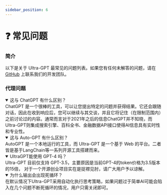```yaml
---
sidebar_position: 6
---
```


# ❓ 常见问题

### 简介

以下是关于 Ultra-GPT 最常见的问题列表。如果您有任何未解答的问题，请在[GitHub](https://github.com/ZhangWei-KUMO/UltraGPT) 上联系我们的开发团队。

### 代理问题

<details open>
<summary>这与 ChatGPT 有什么区别？</summary>
ChatGPT 是一个很棒的工具，可以让您提出特定的问题并获得结果。它还会跟随对话，因此在收到响应后，您可以继续与其交谈，并且它将记住（在限制范围内）之前讨论过的内容。通常而言对于2021年之后的信息ChatGPT并不知晓，而Ultra-GPT则集成搜索引擎、百科全书、金融数据API接口使得AI信息具有实时性和专业性。
</details>

<details open>
<summary>这与 Auto-GPT 有什么区别？</summary>
AutoGPT 是一个本地运行的工具，而 Ultra-GPT 是一个基于 Web 的平台。二者皆是基于LangChain等一系列开源工具搭建而来。
</details>

<details open>
<summary>UltraGPT能使用 GPT-4 吗？</summary>
Ultra-GPT 目前仅支持 GPT-3.5，主要原因是当前GPT-4的token价格为3.5版本的15倍，
对于一个开源创业项目实在是捉襟见肘，请广大用户予以谅解。
</details>

<details open>
<summary>为什么输出会出现死循环？</summary>
    在默认情况下Ultra-GPT采用自动化执行思考策略，如果问题过于简单AI可能会陷入在几个问题不断死循环的情况，用户只需关闭即可。
</details>

